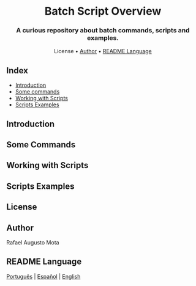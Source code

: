 <h1 align="center">Batch Script Overview</h1>

<h3 align="center">A curious repository about batch commands, scripts and examples.</h3>

<p align="center" 
<a href="#license">License</a> • 
<a href="#author">Author</a> •
<a href="#readme-language">README Language</a></p>

## Index
<ul>
<li><a href="introduction">Introduction</a></li>
<li><a href="commands">Some commands</a></li>
<li><a href="scripts">Working with Scripts</a></li>
<li><a href="scripts-examples">Scripts Examples</a></li>
</ul>

## Introduction


## Some Commands


## Working with Scripts


## Scripts Examples



## License




## Author

Rafael Augusto Mota

## README Language

[Português](./README-pt-br.md) | [Español](README-es.md) | [English](README-en.md) 